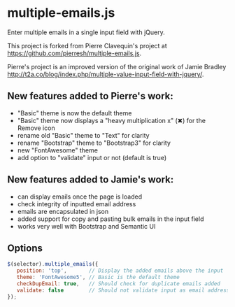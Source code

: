 multiple-emails.js
==================

Enter multiple emails in a single input field with jQuery.

This project is forked from Pierre Clavequin's project at https://github.com/pierresh/multiple-emails.js.

Pierre's project is an improved version of the original work of Jamie Bradley http://t2a.co/blog/index.php/multiple-value-input-field-with-jquery/.

## New features added to Pierre's work:

- "Basic" theme is now the default theme
- "Basic" theme now displays a "heavy multiplication x" (&#10006;) for the Remove icon
- rename old "Basic" theme to "Text" for clarity
- rename "Bootstrap" theme to "Bootstrap3" for clarity
- new "FontAwesome" theme
- add option to "validate" input or not (default is true)

## New features added to Jamie's work:

- can display emails once the page is loaded
- check integrity of inputted email address
- emails are encapsulated in json
- added support for copy and pasting bulk emails in the input field
- works very well with Bootstrap and Semantic UI

## Options

```javascript
$(selector).multiple_emails({
   position: 'top',       // Display the added emails above the input
   theme: 'FontAwesome5', // Basic is the default theme
   checkDupEmail: true,   // Should check for duplicate emails added
   validate: false        // Should not validate input as email address(es)
});
```
